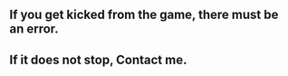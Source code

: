 If you get kicked from the game, there must be an error.
-----
If it does not stop, Contact me.
-----

